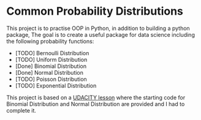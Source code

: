 # Common Probability Distributions

This project is to practise OOP in Python, in addition to building a python package, 
The goal is to create a useful package for data science including the following probability functions: 

* [TODO] Bernoulli Distribution
* [TODO] Uniform Distribution
* [Done] Binomial Distribution
* [Done] Normal Distribution
* [TODO] Poisson Distribution
* [TODO] Exponential Distribution

This project is based on a [UDACITY lesson](https://github.com/udacity/DSND_Term2/tree/master/lessons/ObjectOrientedProgramming/IdeFiles/4a_binomial_package)  where the starting code for Binomial Distribution
and Normal Distribution are provided and I had to complete it. 
